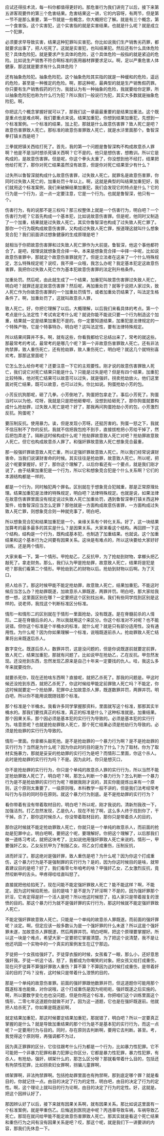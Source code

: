应试还得技术流，每一科你都值得更好的。那危害行为我们讲完了以后，接下来第五讲客观要件的第三个危害结果。危害结果这一讲，它的内容呀，有两节，但是第一节不是那么重要，第一节就是一些概念，你大概把它了解。就是有三个概念，第一个食害饭。这个实害犯，这个实害指的就是实害结果。也就是什么呢？就是成立一个犯罪，

必须要求早导致实害，结果这种犯罪叫实害犯。你比如说我们生产销售劣药罪，都就要求出事了，把人吃死了。这就是实害犯，也叫结果犯。然后还有什么具体危险犯？具体危险犯。就是要求产生具体的危险，这个具体危险一般指的就是紧迫的危险。比如说生产销售不符合啊标准的医用器材罪要求足以。啊，足以严重危害人体健康，那这就是要求有什么具体危险？

还有抽象危险犯。抽象危险犯。这个抽象危险其实指的就是一种缓和的危险，遥远的危险，甚至是一种推定的危险。啊，那这种呢，最典型的就是生产销售假药罪。你只要有生产销售假药的行为，我就认为有一种抽象的危险，我就要给你定罪，所以抽象危险犯也称为什么行为犯？所以我们一般说行为犯，其实大多数就是抽象危险犯。啊，

你把这几个概念掌握好就可以了，那我们这一章最最重要的是结果加重法。这个既是重点也是难点啊，我们要重点来说。结果加重犯，你想到结果加重犯，先想到一个标准案例。一个标准的结果，加上犯，那就是什么故意伤害罪？致人死亡是吧？故意伤害罪致人死亡。那标准的故意伤害罪致人死亡，就是水浒里面那个。鲁智深拳打镇关西是吧？

三拳就把镇关西给打死了。首先，我的第一个问题是鲁智深构不构成故意杀人罪啊？他是不是当时想杀死镇关西啊？它不是的。他只是想伤害，想教训。所以它是构成的，是故意伤害罪。但是呢，你这个拳头太重了，你没想到他不经打，结果把他给打死了，那你对死亡结果虽然没有故意，但是你对死亡结果至少有什么？

过失所以鲁智深就构成什么故意伤害罪，过失致人死亡。就罪名是故意伤害罪，你同时过失致人死亡的，加重处罚十年以上。啊，这就是典型的叫结果加重犯好，我们就用这个标准案例，我们来破解结果加重犯，我们会发现它的特点是什么？它的行为是一个行为，这一点一定要注意，它是一个行为。也就是鲁智深，他只有一个。

伤害行为，有的说那不是三权吗？那三权整体上就是一个伤害行为，明白吧？一个伤害行为呢？它首先构成一个基本犯，比如说故意伤害罪。但是呢，他同时又制造了一个加重，结果就是过失致人死亡。其实你鲁智深也构成了过失致人死亡罪了。那你一个行为既构成故意伤害罪，又构成过失致人死亡罪，按道理这就叫什么想象竞合犯？我们前面讲过想象健康的生成原理是吧？

就相当于你把故意伤害罪和过失致人死亡罪作为大前提。鲁智深，他这个事他都符合了。是吧，按理说就想象竞合择一中。本来是想象竞合择一中择一中呢，比如说故意伤害罪中，那就定个故意伤害罪就完了。但是立法者在这来了一个什么特殊规定，怎么特殊规定呢？说哎，我不择一众哦，我怎么办呢？我定基本犯定这故意伤害罪，我把你过失致人死亡作为基本犯故意伤害罪的法定刑升格条件。

加重处罚。然后呢，由此就生成了一个结果，加重犯叫故意伤害罪过失致人死亡，明白吧？就罪还是定故意伤害罪？然后呢，再加重处罚？就等于说把人家过失，致人死亡作为你故意伤害罪的一个加重处罚情节，或者加重处罚结果了，叫法定生格条件了。啊，加重处罚了，这就叫故意杀人罪，

致人死亡。好，你把它理解了以后。大概理解，以后我们来看具体的考点。第一个考点是什么法定性？考试肯定考什么呢？就说你能不能说只要一个行为制造这个加重，结果就一定是结果加重犯不是的。你一定要知道结果，加重犯是法律规定的一个特殊产物，它是个特事特办，明白吧？这叫法定性，要有法律特殊规定。

所以结果间算并不多。啊，就有这些，你看我都给它总结出来了，常考的就这些。那最常考的考试，最常考的是哪几个呢？第一个非故意伤害罪致人死亡。还有非法拘禁罪，致人重伤死亡，还有抢劫罪，致人重伤死亡，明白吧？就这几个就特别喜欢考。那那这里面呢？

它怎么怎么给你考呢？还要注意一下它的主观要性。刚才说的故意伤害罪致人死亡，我们说它对死亡结果只能是什么？只能是过失是吧？但是有四个结果，加重犯比较特殊，他对死亡结果可以故意可以过失，就是强奸。拐卖抢劫放火。他们这里面对死亡结果，既可以故意，也可以过失。你比如说。狗蛋抢劫小芳的包。

小芳反抗狗那呢，砸了几拳。小芳倒地了。狗蛋把包拿走了。事后小芳死了。狗蛋当时以以为他，哎呀，我就是只是把他砸晕呗，没想到给砸死了。那你狗蛋就要构成什么抢劫罪，过失致人死亡是吧？好了，那我再问狗蛋抢劫小芳的包，小芳激烈反抗。狗蛋呢？

要压制反抗。使用暴力。诶，但是发现小芳呀。还挺厉害的。狗蛋一怒之下，我就不信压制不了你的反抗，我就不信把我包抢不到手，直接拔枪把小芳给干掉了，然后把包弄走了。隔断这时候构成什么呢？抢劫罪故意致人死亡对吧？抢劫罪故意致人死亡。但它也构成故意杀人罪了。和强奸罪故意致人死亡想象竞合最重，

那一般强奸罪故意致人死亡重，所以定强奸罪故意致人死亡。所以我们经常说谋财害命，当我们说谋财害命的时候。其实往往是抢劫罪，故意致人死亡。所以呢，把这个呢要掌握好。好了，那你这个理解了，以后你看还有一个要点，就是我们刚才说了，由于结果加重犯是一个行为，所以它和想象竞合犯是个什么关系啊？它们的本源结构都是一样的，

都是一个行为，同时触犯两个罪名。区别就在于想象竞合犯贼重，那是正常原理处理。结果加重犯是法律的特殊规定，明白吧？法律特殊规定。也就是说，如果法律在故意伤害罪里面没有规定说过失致人死亡加重处罚，遇到鲁智深拳打镇关西这种案件，给鲁智深应当怎么定罪？那他就是一方面构成故意伤害罪，一方面构成过失致人死亡罪，则想象竞合则一种就完事了，明白吧，

所以想象竞合犯和结果加重犯是一个。亲缘关系有个转化关系。好了，这一块结果加算考的最多最多的其实是什么？是因果关系。大家来看这个结构。再回顾一下这个结构，结构是一个行为，既构成基本犯，也制造了加重结果。也就说。这个加重结果和这个基本行为之间要有因果关系。这块是有难点的，所以这块要给大家好好训练。还是两个情形，

大家来看一下。第一个情形。甲抢劫乙，乙反抗甲，为了抢劫到财物，拿榔头把乙敲死了。拿走财务。那么，我们认为甲是抢劫罪，故意致人死亡，结果将是犯是吧？那我们看第二个情形。甲抢劫到乙的财物以后。抢劫到财物以后啊。为了灭口，

把人给杀了。那这时候甲能不能定抢劫罪，故意致人死亡，结果加重犯。不能这时候应当怎么办？抢劫罪既遂，加故意杀人罪既遂，两罪并罚。明白吧，那大家给我想一想，这里面区别在哪？一定要把这个区别找出来。我们有些同学找到区别是这样的。说老师，我找这个判断标准区分标准。

情形一和情形二的区别就在于情形一里面抢劫，没有既遂。是在脊髓前杀的人情形。二是在脊髓后杀的人，所以我就用这个来区分。你这个标准对不对呢？也不能说错。但你这个标准是个半桶水的标准，就什么呢？就是只有部分适用性。没有通用性。为什么呢？因为你如果理解一个标准，说哦既遂前杀人。抢劫罪致人死亡结果将出来既遂后杀人。

数字变化。既遂后杀人，数罪并罚，这是没问题的，但是你说既遂前就要定前罪，致人死亡，结果加重犯，那就有问题了。比如说甲在抢劫乙，乙在反抗。甲忽然发现。还没抢到东西，忽然发现乙原来是自己十年来一定要找的仇人。哇，我这么多年来就要找你，

就要杀死你，现在还抢啥东西啊？直接呢，就把乙杀死了。那我的问题是。甲这时候还没抢到东西，就把乙杀死了，你这时候给甲能定前罪致人死亡吗？不能定，你这时候就要定一个抢劫罪，犯罪中止加故意杀人罪，既遂数罪并罚，两罪并罚。明白吧，所以你不能用说既随钱那个标准。

那个标准是个半桶水。我看许多同学掌握那资料，里面就写这个标准，那那其实半桶水的。那我们要找真正的标准，真正的标准是什么？这种标准就是。加重结果。那个因果关系，那个因必须是基本犯的实行行为导致的。必须是基本犯的实行行为。啥意思呢？也就是抢劫罪致人死亡，那个死亡结果必须是抢劫行为导致的。必须是抢劫罪的实行行为导致的。

情形一里面。你拿榔头敲死他。是不是抢劫罪的一个暴力行为啊？是不是抢劫罪的实行行为？当然是为什么呢？因为你此时的目的是为了什么？为了取材。你为了取材实施暴力，那就是妥妥的抢劫罪的实行行为是吧？而情形二里面，你这个杀人。此时是抢劫罪的实行行为吗？不是。因为此时。你只是想灭口，

你不是抢劫罪的实行行为，你只是个单纯的故意杀人罪的实行行为，所以当然不能定抢劫罪致人死亡了，明白吧？啊，那怎么判断一个暴力行为？怎么判断一个暴力行为是不是抢劫罪的实行行为呢？根据我刚才说的，其实你能提炼出来有一个原则，这个原则太重要了，一级原则哦，本科教学一般不讲的，但是我们法考经常考叫行为与目的同时存在原则。就这个暴力行为到底。是不是抢劫罪的实行行为？

看你带着有没有带着取材目的，明白吧？所以呢，刚才我说的。清新剂我改一下，加强洁剂。打乙忽然发现，乙是仇人，现在不抢了啊，这么多人终于找到你了，干干掉。杀了，那你这时候杀人，你没带着取材目的，那你只是带着杀人的目的，

那你这时候就不能定抢劫罪致人死亡，你就只是一个单纯的故意杀人，而前面的抢劫是犯罪中止。明白吧啊，要把这个呢，要理解好。你把这个理解了，以后那我们做一道练习考试，就把这块考了，比如说他用强奸罪致人死亡来说的。情形一，甲要强奸乙女。乙女反抗甲为了制服乙女。将乙女打成重伤，压制反抗，

进而奸淫了。那这绝对是强奸罪，致人重伤是吧？为什么呢？因为你这个打成重伤，这个暴力行为是不是强制罪的实行行为？是的，因为你这时候目的是啥，就带着建议目的是吧？好了，我们看零七年咱考的啥？甲强奸乙女，乙女激烈反抗，竟然咬断甲的舌头。甲疼得哇哇直叫怒了。

直接就把他给掐死了。现在问能不能定强奸罪致人死亡？能不能这样？啊，不能定。因为这时候掐死他，目的是啥？是不是为了奸淫啊？不是的，因为强奸罪那个奸淫，它肯定得是奸一个活人是吧？所以他这时候怒了，掐人家只是带着报复的泄愤的目的。那这个暴力行为就不是强奸罪的实行行为，那这时候就不能定强奸罪致人死亡，

不能定强奸罪故意致人死亡。只能是一个单纯的故意杀人罪既遂。而前面的强奸罪呢？淡定。啊，但定应该一般多数认为是一个强奸罪的什么未遂？所以这是个强奸罪未遂，加故意杀人罪既遂，然后两罪并罚。明白吧啊，把这个原理要掌握好。所以这一块是个难点，希望大家一定要把它掌握清楚。为了把这个说清楚，我不是让他还巩固一个实物中的一个真实的案例发生在辽宁那边。

歹徒把一个女孩给强奸了。歹徒穿衣服的时候，女孩看了一眼，那么小，还好意思强奸我。歹徒一听这个话，怒了，我都成为你嘲笑的对象。把女孩又给打成重伤，现在问歹徒算不算强奸罪致人重伤？算不算？不算因为这时候打成重伤，是带着奸淫的目的了吗？没有，这时候只是带着什么泄愤的目的，

那是一个单纯的故意伤害罪。前面的强奸罪跟他数罪并罚，但这道题你可能用那个既遂标准也能做，对你说哦，这个打成重伤是因为呃呃呃，强奸既遂之后实施的。啊，所以要数字变化也也没问题，但是你用这个标准，你把咱们这个训练里面这个情形，二零七年这道题你就做不对了。因为这一道题，它也是在强奸既遂前。他就把人给杀死了。你如果是既遂前啊，

就定结果加重犯，那这时候要定结果加重犯，那就错了，明白吧？所以一定要真正掌握的是什么？就是导致加重结果的那个行为是不是基本犯的实行行为，而这一点呢？一定要用行为与目的。同时，存在原则去判断啊，要用它去判断。甚至。考，我觉得这个原则呀，再强调都不为过，

因为真正罪罪的区分，它往往跟考什么行为都是一个行为，比如暴力性犯罪。它不可能把一个非暴力犯罪和暴力犯罪让你区分，它都是暴力性犯罪，暴力性犯罪，有杀人，有抢劫，强奸，绑架什么的，那怎么区分呀？那就看带着什么目的，包括还有拘禁性犯罪，比如拐卖妇女罪啊，拐骗儿童罪啊，

绑架罪啊，非法拘禁罪啊。包括抢劫罪里面也有拘禁啊，那到底定哪个罪？就是看目的，你就记住一点。由目的决定了行为的定性，明白吧，由目的决定了行为的定性。啊，这个理论上就叫目的行为论啊，由目的决定了行为的定性。好，这就是。把这个因辨认好了，

那因辨认好了以后，接下来就有因果关系啊，就有因果关系。那比如说这里面有一个标准案例，就是甲重伤乙。后悔送到医院途中呢？丙违章导致车祸，车祸导致乙死亡。那现在就问给甲能不能定故意伤害罪致人死亡。那其实就是看这个死亡结果和重伤行为之间有没有因果关系是吧？哎，那这个呢，就是我们下一讲要讲的内容，那我们先休息一下。